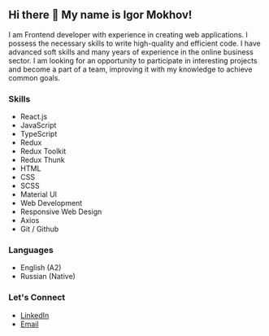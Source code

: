 ## Hi there 👋   My name is Igor Mokhov!

I am Frontend developer with experience in creating web applications. I possess the necessary skills to write high-quality and efficient code. I have advanced soft skills and many years of experience in the online business sector. I am looking for an opportunity to participate in interesting projects and become a part of a team, improving it with my knowledge to achieve common goals.

### Skills

- React.js
- JavaScript
- TypeScript
- Redux
- Redux Toolkit
- Redux Thunk
- HTML
- CSS
- SCSS
- Material UI
- Web Development
- Responsive Web Design
- Axios
- Git / Github

### Languages

- English (A2)
- Russian (Native)

### Let's Connect

- [LinkedIn](https://www.linkedin.com/in/igor-mokhov)
- [Email](mailto:igormokhovid@gmail.com)
